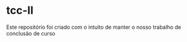 # tcc-II
Este repositório foi criado com o intuito de manter o nosso trabalho de conclusão de curso
